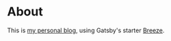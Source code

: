 # About

This is [my personal blog](https://www.zackwu.com), using Gatsby's starter [Breeze](https://github.com/izackwu/gatsby-starter-breeze).
